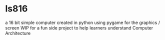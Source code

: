 # ls816
a 16 bit simple computer created in python using pygame for the graphics / screen WIP for a fun side project to help learners understand Computer Architecture
